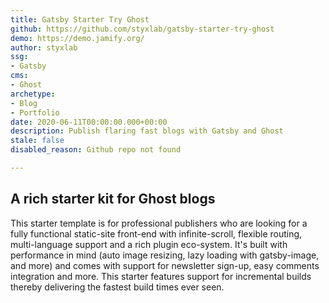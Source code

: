 ```yaml
---
title: Gatsby Starter Try Ghost
github: https://github.com/styxlab/gatsby-starter-try-ghost
demo: https://demo.jamify.org/
author: styxlab
ssg:
- Gatsby
cms:
- Ghost
archetype:
- Blog
- Portfolio
date: 2020-06-11T00:00:00.000+00:00
description: Publish flaring fast blogs with Gatsby and Ghost
stale: false
disabled_reason: Github repo not found

---
```

## A rich starter kit for Ghost blogs

This starter template is for professional publishers who are looking for a fully functional static-site front-end with infinite-scroll, flexible routing, multi-language support and a rich plugin eco-system. It's built with performance in mind (auto image resizing, lazy loading with gatsby-image, and more) and comes with support for newsletter sign-up, easy comments integration and more. This starter features support for incremental builds thereby delivering the fastest build times ever seen.